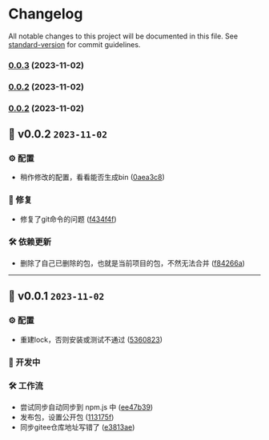# Changelog

All notable changes to this project will be documented in this file. See [standard-version](https://github.com/conventional-changelog/standard-version) for commit guidelines.

### [0.0.3](https://github.com/kwooshung/standard-version-helper/compare/v0.0.2...v0.0.3) (2023-11-02)

### [0.0.2](https://github.com/kwooshung/standard-version-helper/compare/v0.0.1...v0.0.2) (2023-11-02)

### [0.0.2](https://github.com/kwooshung/standard-version-helper/compare/v0.0.1...v0.0.2) (2023-11-02)

## 🎉 v0.0.2 `2023-11-02`

### ⚙️ 配置

- 稍作修改的配置，看看能否生成bin ([0aea3c8](https://github.com/kwooshung/standard-version-helper/commit/0aea3c8))

### 🐛 修复

- 修复了git命令的问题 ([f434f4f](https://github.com/kwooshung/standard-version-helper/commit/f434f4f))

### 🛠️ 依赖更新

- 删除了自己已删除的包，也就是当前项目的包，不然无法合并 ([f84266a](https://github.com/kwooshung/standard-version-helper/commit/f84266a))

---

## 🎉 v0.0.1 `2023-11-02`

### ⚙️ 配置

- 重建lock，否则安装或测试不通过 ([5360823](https://github.com/kwooshung/standard-version-helper/commit/5360823))

### 🚧 开发中

### 🛠️ 工作流

- 尝试同步自动同步到 npm.js 中 ([ee47b39](https://github.com/kwooshung/standard-version-helper/commit/ee47b39))
- 发布包，设置公开包 ([113175f](https://github.com/kwooshung/standard-version-helper/commit/113175f))
- 同步gitee仓库地址写错了 ([e3813ae](https://github.com/kwooshung/standard-version-helper/commit/e3813ae))
